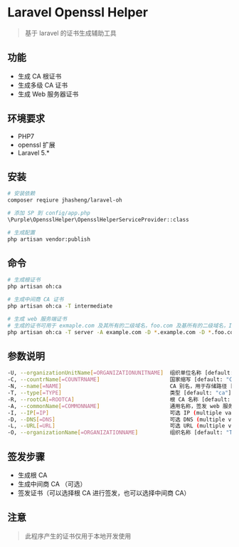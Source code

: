 # Laravel Openssl Helper
> 基于 laravel 的证书生成辅助工具

## 功能

- 生成 CA 根证书
- 生成多级 CA 证书
- 生成 Web 服务器证书

## 环境要求

- PHP7
- openssl 扩展
- Laravel 5.*

## 安装

```bash
# 安装依赖
composer reqiure jhasheng/laravel-oh

# 添加 SP 到 config/app.php
\Purple\OpensslHelper\OpensslHelperServiceProvider::class

# 生成配置
php artisan vendor:publish
```

## 命令

```bash
# 生成根证书
php artisan oh:ca

# 生成中间商 CA 证书
php artisan oh:ca -T intermediate

# 生成 web 服务端证书
# 生成的证书可用于 exmaple.com 及其所有的二级域名，foo.com 及基所有的二级域名，IP 地址为 192.168.1.123
php artisan oh:ca -T server -A example.com -D *.example.com -D *.foo.com -D foo.com -I 192.168.1.123
```

## 参数说明

```bash
-U, --organizationUnitName[=ORGANIZATIONUNITNAME]  组织单位名称 [default: "Test"]
-C, --countrName[=COUNTRNAME]                      国家缩写 [default: "CN"]
-N, --name[=NAME]                                  CA 别名，用于存储路径 [default: "Test"]
-T, --type[=TYPE]                                  类型 [default: "ca"]
-R, --rootCA[=ROOTCA]                              根 CA 名称 [default: "Test"]
-A, --commonName[=COMMONNAME]                      通用名称，签发 web 服务器时为主域名 [default: "example.com"]
-I, --IP[=IP]                                      可选 IP (multiple values allowed)
-D, --DNS[=DNS]                                    可选 DNS (multiple values allowed)
-L, --URL[=URL]                                    可选 URL (multiple values allowed)
-O, --organizationName[=ORGANIZATIONNAME]          组织名称 [default: "Test"]
```

## 签发步骤

- 生成根 CA
- 生成中间商 CA （可选）
- 签发证书（可以选择根 CA 进行签发，也可以选择中间商 CA）

## 注意

> 此程序产生的证书仅用于本地开发使用
